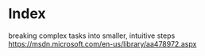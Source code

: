 Index
=====

breaking complex tasks into smaller, intuitive steps
https://msdn.microsoft.com/en-us/library/aa478972.aspx